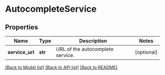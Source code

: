 # AutocompleteService

## Properties
Name | Type | Description | Notes
------------ | ------------- | ------------- | -------------
**service_url** | **str** | URL of the autocomplete service. | [optional] 

[[Back to Model list]](../README.md#documentation-for-models) [[Back to API list]](../README.md#documentation-for-api-endpoints) [[Back to README]](../README.md)

